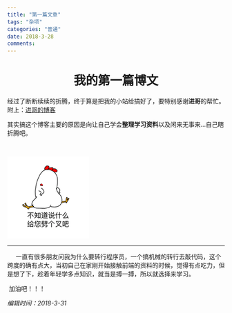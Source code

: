 ```yaml
---
title: "第一篇文章"
tags: "杂项"
categories: "普通"
date: 2018-3-28
comments: 
---
```


# <center>我的第一篇博文</center>

​	经过了断断续续的折腾，终于算是把我的小站给搞好了，要特别感谢**进哥**的帮忙。附上：[进哥的博客](http://tinymark.top/)

<!--more-->

​	其实搞这个博客主要的原因是向让自己学会**整理学习资料**以及闲来无事来...自己瞎折腾吧。

​	

![img](/img/20180328120336.png)



---



​	&nbsp;&nbsp;&nbsp;&nbsp;&nbsp;一直有很多朋友问我为什么要转行程序员，一个搞机械的转行去敲代码，这个跨度的确有点大，当初自己在家刚开始接触前端的资料的时候，觉得有点吃力，但是想了下，趁着年轻学多点知识，就当是搏一搏，所以就选择来学习。

​	加油吧！！！



*编辑时间：2018-3-31*
